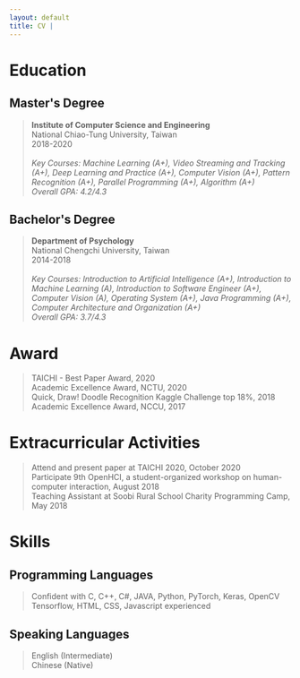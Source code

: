 ```yaml
---
layout: default
title: CV | 
---
```


# Education

## Master's Degree
> **Institute of Computer Science and Engineering**  
National Chiao-Tung University, Taiwan  
2018-2020  
&nbsp;  
> *Key Courses: Machine Learning (A+), Video Streaming and Tracking (A+), Deep Learning and Practice (A+), Computer Vision (A+), Pattern Recognition (A+), Parallel Programming (A+), Algorithm (A+)*  
> *Overall GPA: 4.2/4.3*

## Bachelor's Degree
> **Department of Psychology**  
National Chengchi University, Taiwan  
2014-2018  
&nbsp;  
> *Key Courses: Introduction to Artificial Intelligence (A+), Introduction to Machine Learning (A), Introduction to Software Engineer (A+), Computer Vision (A), Operating System (A+), Java Programming (A+), Computer Architecture and Organization (A+)*  
> *Overall GPA: 3.7/4.3*

<!-- ## Teaching Assistant
> **Introduction to Computers and Programming, Dept. of Computer Science, NCTU**  
2018 Fall  
> **Soobi Rural School Charity Programming Camp**  
2018 Spring -->

# Award
> TAICHI - Best Paper Award, 2020   
> Academic Excellence Award, NCTU, 2020  
> Quick, Draw! Doodle Recognition Kaggle Challenge top 18%, 2018  
> Academic Excellence Award, NCCU, 2017

# Extracurricular Activities
> Attend and present paper at TAICHI 2020, October 2020     
> Participate 9th OpenHCI, a student-organized workshop on human-computer interaction, August 2018  
> Teaching Assistant at Soobi Rural School Charity Programming Camp, May 2018   

# Skills

## Programming Languages
> Confident with C, C++, C#, JAVA, Python, PyTorch, Keras, OpenCV  
> Tensorflow, HTML, CSS, Javascript experienced  
 
## Speaking Languages
> English (Intermediate)  
> Chinese (Native)  


